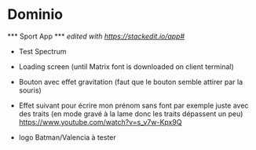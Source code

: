 # Dominio
*** Sport App ***
*edited with https://stackedit.io/app#*

 - Test Spectrum 

 - Loading screen (until Matrix font is downloaded on client terminal)

 - Bouton avec effet gravitation (faut que le bouton semble attirer par la souris)

 - Effet suivant pour écrire mon prénom sans font par exemple juste avec des traits (en mode gravé à la lame donc les traits dépassent un peu)
 https://www.youtube.com/watch?v=s_v7w-Kpx9Q

 - logo Batman/Valencia à tester

